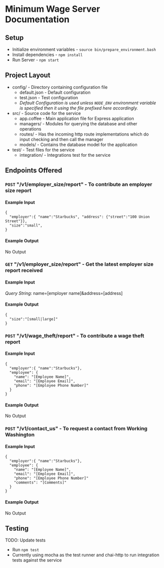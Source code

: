 # Minimum Wage Server Documentation

## Setup

* Initialize environment variables - `source bin/prepare_environment.bash`
* Install dependencies - `npm install`
* Run Server - `npm start`

## Project Layout

* config/ - Directory containing configuration file
  * default.json - Default configuration
  * test.json - Test configuration
  * *Default Configuration is used unless `NODE_ENV` environment variable is specified then it using the file prefixed here accordingly.*
* src/ - Source code for the service
  * app.coffee - Main application file for Express application
  * managers/ - Modules for querying the database and other operations
  * routes/ - Has the incoming http route implementations which do input checking and then call the manager
  * models/ - Contains the database model for the application
* test/ - Test files for the service
  * integration/ - Integrations test for the service

## Endpoints Offered

### `POST` "/v1/employer_size/report" - To contribute an employer size report

#### Example Input

```
{
  "employer":{ "name":"Starbucks", "address": {"street":"100 Union Street"}},
  "size":"small",
}
```

#### Example Output

No Output

### `GET` "/v1/employer_size/report" - Get the latest employer size report received

#### Example Input

*Query String*: name=[employer name]&address=[address]

#### Example Output

```
{
  "size":"[small|large]"
}
```

### `POST` "/v1/wage_theft/report" - To contribute a wage theft report

#### Example Input

```
{
  "employer":{ "name":"Starbucks"},
  "employee": {
    "name": "[Employee Name]",
    "email": "[Employee Email]",
    "phone": "[Employee Phone Number]"
  }
}
```

#### Example Output

No Output

### `POST` "/v1/contact_us" - To request a contact from Working Washington

#### Example Input

```
{
  "employer":{ "name":"Starbucks"},
  "employee": {
    "name": "[Employee Name]",
    "email": "[Employee Email]",
    "phone": "[Employee Phone Number]"
    "comments": "[Comments]"
  }
}
```

#### Example Output

No Output

## Testing

TODO: Update tests

* Run `npm test`
* Currently using mocha as the test runner and chai-http to run integration tests against the service
